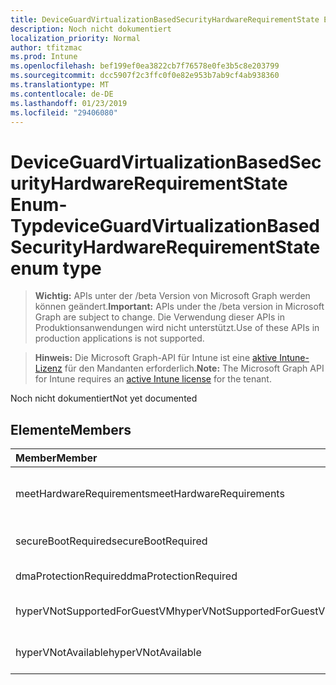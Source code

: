 ```yaml
---
title: DeviceGuardVirtualizationBasedSecurityHardwareRequirementState Enum-Typ
description: Noch nicht dokumentiert
localization_priority: Normal
author: tfitzmac
ms.prod: Intune
ms.openlocfilehash: bef199ef0ea3822cb7f76578e0fe3b5c8e203799
ms.sourcegitcommit: dcc5907f2c3ffc0f0e82e953b7ab9cf4ab938360
ms.translationtype: MT
ms.contentlocale: de-DE
ms.lasthandoff: 01/23/2019
ms.locfileid: "29406080"
---
```

# <a name="deviceguardvirtualizationbasedsecurityhardwarerequirementstate-enum-type"></a><span data-ttu-id="6cdcb-103">DeviceGuardVirtualizationBasedSecurityHardwareRequirementState Enum-Typ</span><span class="sxs-lookup"><span data-stu-id="6cdcb-103">deviceGuardVirtualizationBasedSecurityHardwareRequirementState enum type</span></span>

> <span data-ttu-id="6cdcb-104">**Wichtig:** APIs unter der /beta Version von Microsoft Graph werden können geändert.</span><span class="sxs-lookup"><span data-stu-id="6cdcb-104">**Important:** APIs under the /beta version in Microsoft Graph are subject to change.</span></span> <span data-ttu-id="6cdcb-105">Die Verwendung dieser APIs in Produktionsanwendungen wird nicht unterstützt.</span><span class="sxs-lookup"><span data-stu-id="6cdcb-105">Use of these APIs in production applications is not supported.</span></span>

> <span data-ttu-id="6cdcb-106">**Hinweis:** Die Microsoft Graph-API für Intune ist eine [aktive Intune-Lizenz](https://go.microsoft.com/fwlink/?linkid=839381) für den Mandanten erforderlich.</span><span class="sxs-lookup"><span data-stu-id="6cdcb-106">**Note:** The Microsoft Graph API for Intune requires an [active Intune license](https://go.microsoft.com/fwlink/?linkid=839381) for the tenant.</span></span>

<span data-ttu-id="6cdcb-107">Noch nicht dokumentiert</span><span class="sxs-lookup"><span data-stu-id="6cdcb-107">Not yet documented</span></span>

## <a name="members"></a><span data-ttu-id="6cdcb-108">Elemente</span><span class="sxs-lookup"><span data-stu-id="6cdcb-108">Members</span></span>
|<span data-ttu-id="6cdcb-109">Member</span><span class="sxs-lookup"><span data-stu-id="6cdcb-109">Member</span></span>|<span data-ttu-id="6cdcb-110">Wert</span><span class="sxs-lookup"><span data-stu-id="6cdcb-110">Value</span></span>|<span data-ttu-id="6cdcb-111">Beschreibung</span><span class="sxs-lookup"><span data-stu-id="6cdcb-111">Description</span></span>|
|:---|:---|:---|
|<span data-ttu-id="6cdcb-112">meetHardwareRequirements</span><span class="sxs-lookup"><span data-stu-id="6cdcb-112">meetHardwareRequirements</span></span>|<span data-ttu-id="6cdcb-113">0</span><span class="sxs-lookup"><span data-stu-id="6cdcb-113">0</span></span>|<span data-ttu-id="6cdcb-114">System erfüllt die Hardwarekonfiguration</span><span class="sxs-lookup"><span data-stu-id="6cdcb-114">System meets hardware configuration requirements</span></span>|
|<span data-ttu-id="6cdcb-115">secureBootRequired</span><span class="sxs-lookup"><span data-stu-id="6cdcb-115">secureBootRequired</span></span>|<span data-ttu-id="6cdcb-116">1</span><span class="sxs-lookup"><span data-stu-id="6cdcb-116">1</span></span>|<span data-ttu-id="6cdcb-117">Sichere Boot erforderlich</span><span class="sxs-lookup"><span data-stu-id="6cdcb-117">Secure boot required</span></span>|
|<span data-ttu-id="6cdcb-118">dmaProtectionRequired</span><span class="sxs-lookup"><span data-stu-id="6cdcb-118">dmaProtectionRequired</span></span>|<span data-ttu-id="6cdcb-119">2</span><span class="sxs-lookup"><span data-stu-id="6cdcb-119">2</span></span>|<span data-ttu-id="6cdcb-120">DMA Schutz erforderlich</span><span class="sxs-lookup"><span data-stu-id="6cdcb-120">DMA protection required</span></span>|
|<span data-ttu-id="6cdcb-121">hyperVNotSupportedForGuestVM</span><span class="sxs-lookup"><span data-stu-id="6cdcb-121">hyperVNotSupportedForGuestVM</span></span>|<span data-ttu-id="6cdcb-122">4</span><span class="sxs-lookup"><span data-stu-id="6cdcb-122">4</span></span>|<span data-ttu-id="6cdcb-123">Hyper-v für Gast VM nicht unterstützt.</span><span class="sxs-lookup"><span data-stu-id="6cdcb-123">HyperV not supported for Guest VM</span></span>|
|<span data-ttu-id="6cdcb-124">hyperVNotAvailable</span><span class="sxs-lookup"><span data-stu-id="6cdcb-124">hyperVNotAvailable</span></span>|<span data-ttu-id="6cdcb-125">8</span><span class="sxs-lookup"><span data-stu-id="6cdcb-125">8</span></span>|<span data-ttu-id="6cdcb-126">Hyper-v-Feature ist nicht verfügbar</span><span class="sxs-lookup"><span data-stu-id="6cdcb-126">HyperV feature is not available</span></span>|





